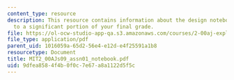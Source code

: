 ```yaml
---
content_type: resource
description: This resource contains information about the design notebook contributes
  to a significant portion of your final grade.
file: https://ol-ocw-studio-app-qa.s3.amazonaws.com/courses/2-00aj-exploring-sea-space-earth-fundamentals-of-engineering-design-spring-2009/9dfea8584f4b0f0c7e67a8a1122d5f5c_MIT2_00AJs09_assn01_notebook.pdf
file_type: application/pdf
parent_uid: 1016059a-65d2-56e4-e12d-e4f25591a1b8
resourcetype: Document
title: MIT2_00AJs09_assn01_notebook.pdf
uid: 9dfea858-4f4b-0f0c-7e67-a8a1122d5f5c
---
```


